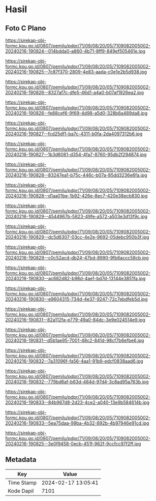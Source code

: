 # Hasil

## Foto C Plano

https://sirekap-obj-formc.kpu.go.id/0807/pemilu/pdpr/71/09/08/20/05/7109082005002-20240216-190824--014bdda0-a860-4b71-8ff9-849ef505461e.jpg

https://sirekap-obj-formc.kpu.go.id/0807/pemilu/pdpr/71/09/08/20/05/7109082005002-20240216-190825--7c87f370-2809-4e83-aada-c0e1e2b5d938.jpg

https://sirekap-obj-formc.kpu.go.id/0807/pemilu/pdpr/71/09/08/20/05/7109082005002-20240216-190826--8327af7c-dfe5-46d1-a4a0-b07af1926ea2.jpg

https://sirekap-obj-formc.kpu.go.id/0807/pemilu/pdpr/71/09/08/20/05/7109082005002-20240216-190826--fe88cef6-9f69-4d98-a5d0-328b6a489da8.jpg

https://sirekap-obj-formc.kpu.go.id/0807/pemilu/pdpr/71/09/08/20/05/7109082005002-20240216-190827--fcd25df1-ba7c-4311-b0fa-2da4097312b6.jpg

https://sirekap-obj-formc.kpu.go.id/0807/pemilu/pdpr/71/09/08/20/05/7109082005002-20240216-190827--1b3d6061-d354-4fa7-8760-95db2f294874.jpg

https://sirekap-obj-formc.kpu.go.id/0807/pemilu/pdpr/71/09/08/20/05/7109082005002-20240216-190828--83247ea1-b75c-446c-b07a-85dd3236e6fa.jpg

https://sirekap-obj-formc.kpu.go.id/0807/pemilu/pdpr/71/09/08/20/05/7109082005002-20240216-190828--d1aa01be-1b92-426e-8ec7-420e38ecb830.jpg

https://sirekap-obj-formc.kpu.go.id/0807/pemilu/pdpr/71/09/08/20/05/7109082005002-20240216-190829--4544967b-5823-49fe-a572-a503e3d13f9c.jpg

https://sirekap-obj-formc.kpu.go.id/0807/pemilu/pdpr/71/09/08/20/05/7109082005002-20240216-190829--dc5d6307-03cc-4e2e-9692-05debc950b3f.jpg

https://sirekap-obj-formc.kpu.go.id/0807/pemilu/pdpr/71/09/08/20/05/7109082005002-20240216-190829--c0c52acd-db24-47bd-8990-9fb6accc58cb.jpg

https://sirekap-obj-formc.kpu.go.id/0807/pemilu/pdpr/71/09/08/20/05/7109082005002-20240216-190830--ac682d82-b98d-4ae1-bd7d-13144e3851fa.jpg

https://sirekap-obj-formc.kpu.go.id/0807/pemilu/pdpr/71/09/08/20/05/7109082005002-20240216-190830--e9604315-734d-4e37-9247-72c7ebdfeb5d.jpg

https://sirekap-obj-formc.kpu.go.id/0807/pemilu/pdpr/71/09/08/20/05/7109082005002-20240216-190831--82a112fa-e779-49a0-84dc-3e9e024514e9.jpg

https://sirekap-obj-formc.kpu.go.id/0807/pemilu/pdpr/71/09/08/20/05/7109082005002-20240216-190831--d5b1ae95-7001-48c2-841d-98cf7b6efbe6.jpg

https://sirekap-obj-formc.kpu.go.id/0807/pemilu/pdpr/71/09/08/20/05/7109082005002-20240216-190832--7a31096f-fa56-4aa1-91b9-edcf0838aad6.jpg

https://sirekap-obj-formc.kpu.go.id/0807/pemilu/pdpr/71/09/08/20/05/7109082005002-20240216-190832--779bd6af-b63d-484d-97d4-3c8ad95a763b.jpg

https://sirekap-obj-formc.kpu.go.id/0807/pemilu/pdpr/71/09/08/20/05/7109082005002-20240216-190833--84b967d8-2d23-4ce2-a040-13e9b584614b.jpg

https://sirekap-obj-formc.kpu.go.id/0807/pemilu/pdpr/71/09/08/20/05/7109082005002-20240216-190833--5ea75daa-99ba-4b32-892b-4b97946e91cd.jpg

https://sirekap-obj-formc.kpu.go.id/0807/pemilu/pdpr/71/09/08/20/05/7109082005002-20240216-190825--3e0f9458-0ecb-451f-962f-9ccfcc97f2ff.jpg


## Metadata

| Key        | Value               |
| ---------- | ------------------- |
| Time Stamp | 2024-02-17 13:05:41 |
| Kode Dapil | 7101                |



